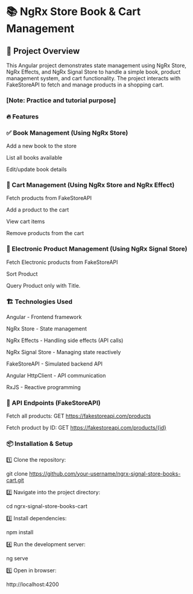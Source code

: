 # 📚 NgRx Store Book & Cart Management

## 🚀 Project Overview

This Angular project demonstrates state management using NgRx Store, NgRx Effects, and NgRx Signal Store to handle a simple book, product management system, and cart functionality. 
The project interacts with FakeStoreAPI to fetch and manage products in a shopping cart.
### [Note: Practice and tutorial purpose]

### 🔥 Features

### ✅ Book Management (Using NgRx Store)

Add a new book to the store

List all books available

Edit/update book details

### 🛒 Cart Management (Using NgRx Store and NgRx Effect)

Fetch products from FakeStoreAPI

Add a product to the cart

View cart items

Remove products from the cart

### 🛒 Electronic Product Management (Using NgRx Signal Store)

Fetch Electronic products from FakeStoreAPI

Sort Product

Query Product only with Title.

### 🏗️ Technologies Used

Angular - Frontend framework

NgRx Store - State management

NgRx Effects - Handling side effects (API calls)

NgRx Signal Store - Managing state reactively

FakeStoreAPI - Simulated backend API

Angular HttpClient - API communication

RxJS - Reactive programming

### 🔗 API Endpoints (FakeStoreAPI)

Fetch all products: GET https://fakestoreapi.com/products

Fetch product by ID: GET https://fakestoreapi.com/products/{id}


### 📦 Installation & Setup

1️⃣ Clone the repository:

  git clone https://github.com/your-username/ngrx-signal-store-books-cart.git

2️⃣ Navigate into the project directory:

  cd ngrx-signal-store-books-cart

3️⃣ Install dependencies:

  npm install

4️⃣ Run the development server:

  ng serve

5️⃣ Open in browser:

  http://localhost:4200
